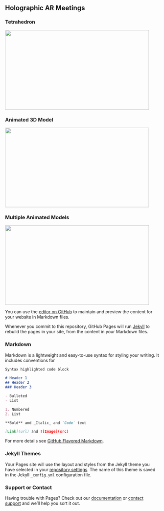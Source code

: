 ## Holographic AR Meetings

### Tetrahedron
<img src = "https://github.com/lliu12/holomeetings/blob/main/gifs/cropped_spinning_pyramid.gif?raw=true" width="470" height="260"/>


### Animated 3D Model
<img src= "https://github.com/lliu12/holomeetings/blob/main/gifs/cropped_single_fox.gif?raw=true" width="470" height="260"/>


### Multiple Animated Models
<img src = "https://github.com/lliu12/holomeetings/blob/main/gifs/cropped_four_foxes.gif?raw=true" width="470" height="260" />

You can use the [editor on GitHub](https://github.com/lliu12/holographic_meetings/edit/main/README.md) to maintain and preview the content for your website in Markdown files.

Whenever you commit to this repository, GitHub Pages will run [Jekyll](https://jekyllrb.com/) to rebuild the pages in your site, from the content in your Markdown files.

### Markdown

Markdown is a lightweight and easy-to-use syntax for styling your writing. It includes conventions for

```markdown
Syntax highlighted code block

# Header 1
## Header 2
### Header 3

- Bulleted
- List

1. Numbered
2. List

**Bold** and _Italic_ and `Code` text

[Link](url) and ![Image](src)
```

For more details see [GitHub Flavored Markdown](https://guides.github.com/features/mastering-markdown/).

### Jekyll Themes

Your Pages site will use the layout and styles from the Jekyll theme you have selected in your [repository settings](https://github.com/lliu12/holographic_meetings/settings). The name of this theme is saved in the Jekyll `_config.yml` configuration file.

### Support or Contact

Having trouble with Pages? Check out our [documentation](https://docs.github.com/categories/github-pages-basics/) or [contact support](https://github.com/contact) and we’ll help you sort it out.
